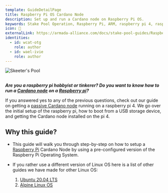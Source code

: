 ```yaml
---
template: GuideDetailPage
title: Raspberry Pi OS Cardano Node
description: Set up and run a Cardano node on Raspberry Pi OS.
keywords: Stake Pool Operation, Raspberry Pi, ARM, raspberry pi 4, raspberry pi 400, raspberry pi 3, raspberry pi zero, raspberry pi 4 8gb, pi4, r pi
icon: 🍓
externalLink: https://armada-alliance.com/docs/stake-pool-guides/Raspberry-pi-os
identities:
  - id: wcat-otg
    role: author
  - id: wael-ivie
    role: author
---
```


![Skeeter's Pool](https://github.com/armada-alliance/assets/raw/gh-pages/skeeter-pi.jpg)

##

**_Are you a raspberry pi hobbyist or tinkerer? Do you want to know how to run a [Cardano node](/en/terms/cardano-node.md) on a [Raspberry pi](/en/identities/raspberrypi.md)?_**

If you answered yes to any of the previous questions, check out our guide on getting a [passive Cardano node](/en/terms/passive-node.md) running on a raspberry pi 4. We go over the initial setup of the raspberry pi, how to boot from a USB storage device, and getting the Cardano node installed on the pi 4.

## Why this guide?

- This guide will walk you through step-by-step on how to setup a [Raspberry Pi](/en/identities/raspberrypi.md) Cardano Node by using a pre-configured version of the Raspberry Pi Operating System.

- If you rather use a different version of Linux OS here is a list of other guides we have made for other Linux OS:
  1. [Ubuntu 20.04 LTS](/en/guides/run-a-cardano-node-using-a-prebuilt-image.md)
  2. [Alpine Linux OS](/en/guides/run-a-cardano-node-on-alpine-linux-os.md)

